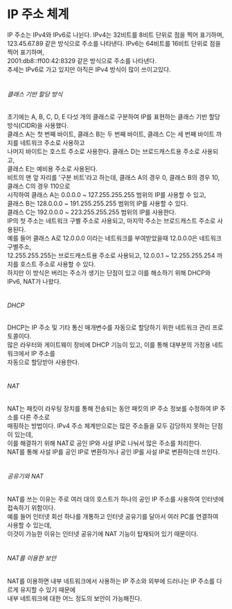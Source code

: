 # IP 주소 체계
IP 주소는 IPv4와 IPv6로 나뉜다. IPv4는 32비트를 8비트 단위로 점을 찍어 표기하며,<br/>
123.45.67.89 같은 방식으로 주소를 나타낸다. IPv6는 64비트를 16비트 단위로 점을 찍어 표기하며,<br/>
2001:db8::ff00:42:8329 같은 방식으로 주소를 나타낸다.<br/>
추세는 IPv6로 가고 있지만 아직은 IPv4 방식이 많이 쓰이고있다.<br/>
<br/>

###### 클래스 기반 할당 방식
초기에는 A, B, C, D, E 다섯 개의 클래스로 구분하여 IP를 표현하는 클래스 기반 할당 방식(CIDR)을 사용했다.<br/>
클래스 A는 첫 번째 바이트, 클래스 B는 두 번째 바이트, 클래스 C는 세 번째 바이트 까지를 네트워크 주소로 사용하고<br/>
나머지 바이트는 호스트 주소로 사용한다. 클래스 D는 브로드캐스트용 주소로 사용되고, <br/>
클래스 E는 예비용 주소로 사용된다.<br/>
비트의 맨 앞 자리를 '구분 비트'라고 하는데, 클래스 A의 경우 0, 클래스 B의 경우 10, 클래스 C의 경우 110으로<br/>
시작하여 클래스 A는 0.0.0.0 ~ 127.255.255.255 범위의 IP를 사용할 수 있고,<br/>
클래스 B는 128.0.0.0 ~ 191.255.255.255 범위의 IP를 사용할 수 있다.<br/>
클래스 C는 192.0.0.0 ~ 223.255.255.255 범위의 IP를 사용한다.<br/>
IP의 첫 주소는 네트워크 구별 주소로 사용되고, 마지막 주소는 브로드캐스트 주소로 사용된다.<br/>
예를 들어 클래스 A로 12.0.0.0 이라는 네트워크를 부여받았을때 12.0.0.0은 네트워크 구별주소,<br/>
12.255.255.255는 브로드캐스트용 주소로 사용되고, 12.0.0.1 ~ 12.255.255.254 까지를 호스트 주소로 사용할 수 있다.<br/>
하지만 이 방식은 버리는 주소가 생기는 단점이 있고 이를 해소하기 위해 DHCP와 IPv6, NAT가 나왔다.<br/>
<br/>

###### DHCP
DHCP는 IP 주소 및 기타 통신 매개변수를 자동으로 할당하기 위한 네트워크 관리 프로토콜이다.<br/>
많은 라우터와 게이트웨이 장비에 DHCP 기능이 있고, 이를 통해 대부분의 가정용 네트워크에서 IP 주소를<br/>
자동으로 할당받아 사용한다.<br/>
<br/>

###### NAT
NAT는 패킷이 라우팅 장치를 통해 전송되는 동안 패킷의 IP 주소 정보를 수정하여 IP 주소를 다른 주소로<br/>
매핑하는 방법이다. IPv4 주소 체계만으로는 많은 주소들을 모두 감당하지 못하는 단점이 있는데,<br/>
이를 해결하기 위해 NAT로 공인 IP와 사설 IP로 나눠서 많은 주소를 처리한다.<br/>
NAT를 통해 사설 IP를 공인 IP로 변환하거나 공인 IP를 사설 IP로 변환하는데 쓰인다.<br/>
<br/>

###### 공유기와 NAT
NAT를 쓰는 이유는 주로 여러 대의 호스트가 하나의 공인 IP 주소를 사용하여 인터넷에 접속하기 위함이다.<br/>
예를 들어 인터넷 회선 하나를 개통하고 인터넷 공유기를 달아서 여러 PC를 연결하여 사용할 수 있는데,<br/>
이것이 가능한 이유는 인터넷 공유기에 NAT 기능이 탑재되어 있기 때문이다.<br/>
<br/>

###### NAT를 이용한 보안
NAT를 이용하면 내부 네트워크에서 사용하는 IP 주소와 외부에 드러나는 IP 주소를 다르게 유지할 수 있기 때문에<br/>
내부 네트워크에 대한 어느 정도의 보안이 가능해진다.<br/>
